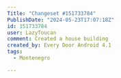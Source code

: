```yaml
---
Title: "Changeset #151733784"
PublishDate: "2024-05-23T17:07:18Z"
id: 151733784
user: LazyToucan
comment: Created a house building
created_by: Every Door Android 4.1
tags:
  - Montenegro

---
```


